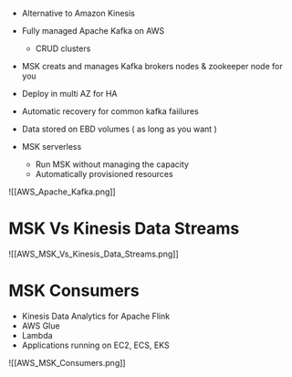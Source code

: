 - Alternative to Amazon Kinesis

- Fully managed Apache Kafka on AWS
	- CRUD clusters

- MSK creats and manages Kafka brokers nodes & zookeeper node for you
- Deploy in multi AZ for HA
- Automatic recovery for common kafka faiilures
- Data stored on EBD volumes ( as long as you want )

- MSK serverless
	- Run MSK without managing the capacity
	- Automatically provisioned resources

![[AWS_Apache_Kafka.png]]

# MSK Vs Kinesis Data Streams

![[AWS_MSK_Vs_Kinesis_Data_Streams.png]]

# MSK Consumers

- Kinesis Data Analytics for Apache Flink
- AWS Glue
- Lambda
- Applications running on EC2, ECS, EKS

![[AWS_MSK_Consumers.png]]